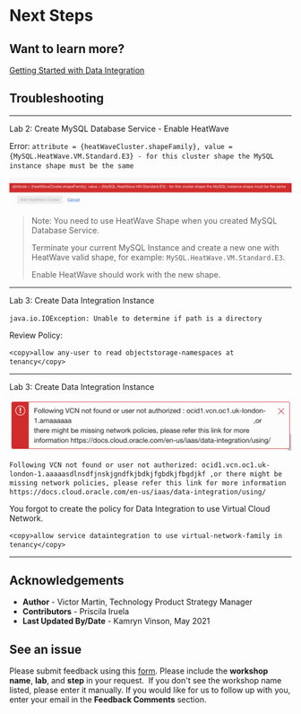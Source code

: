 # Next Steps

## Want to learn more?

[Getting Started with Data Integration](https://docs.oracle.com/en-us/iaas/data-integration/using/preparing-for-connectivity.htm)

## Troubleshooting

---

Lab 2: Create MySQL Database Service - Enable HeatWave

Error: `attribute = {heatWaveCluster.shapeFamily}, value = {MySQL.HeatWave.VM.Standard.E3} - for this cluster shape the MySQL instance shape must be the same`

![](images/heatwave_error_shape.png)

> Note: You need to use HeatWave Shape when you created MySQL Database Service.
>
> Terminate your current MySQL Instance and create a new one with HeatWave valid shape, for example: `MySQL.HeatWave.VM.Standard.E3`.
>
> Enable HeatWave should work with the new shape.

---

Lab 3: Create Data Integration Instance

`java.io.IOException: Unable to determine if path is a directory`

Review Policy:

```
<copy>allow any-user to read objectstorage-namespaces at tenancy</copy>
```

---

Lab 3: Create Data Integration Instance

![Data Integration VNC policy missing](images/di_error_vcn.png.png)

```
Following VCN not found or user not authorized: ocid1.vcn.oc1.uk-london-1.aaaaasdlnsdfjnskjgndfkjbdkjfgbdkjfbgdjkf ,or there might be missing network policies, please refer this link for more information https://docs.cloud.oracle.com/en-us/iaas/data-integration/using/
```

You forgot to create the policy for Data Integration to use Virtual Cloud Network.

```
<copy>allow service dataintegration to use virtual-network-family in tenancy</copy>
```

---

## **Acknowledgements**

- **Author** - Victor Martin, Technology Product Strategy Manager
- **Contributors** - Priscila Iruela
- **Last Updated By/Date** - Kamryn Vinson, May 2021

## See an issue

Please submit feedback using this [form](https://apexapps.oracle.com/pls/apex/f?p=133:1:::::P1_FEEDBACK:1). Please include the **workshop name**, **lab**, and **step** in your request.  If you don't see the workshop name listed, please enter it manually. If you would like for us to follow up with you, enter your email in the **Feedback Comments** section.
